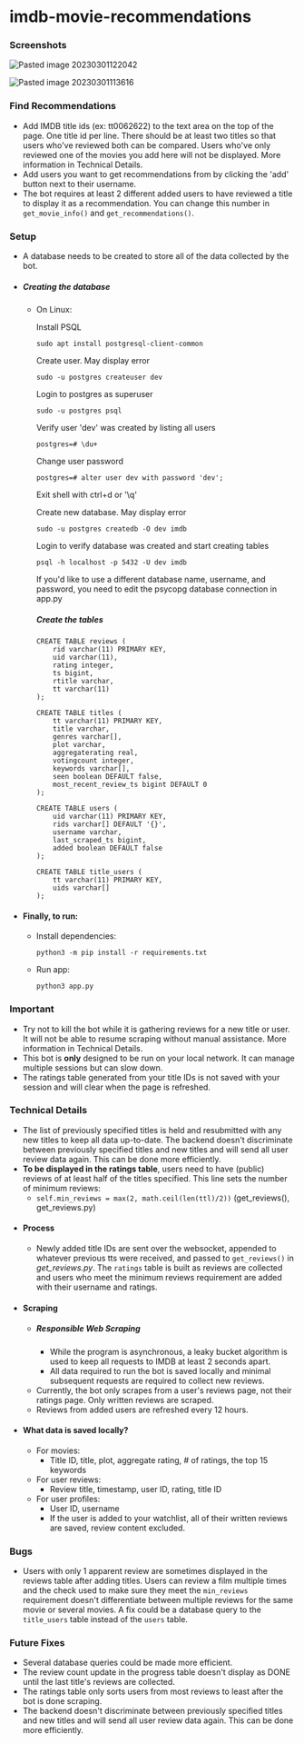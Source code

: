 # imdb-movie-recommendations

### Screenshots

![Pasted image 20230301122042](https://user-images.githubusercontent.com/52234395/222295548-243661d7-7212-4f8c-95b2-c471be17f1e2.png)

![Pasted image 20230301113616](https://user-images.githubusercontent.com/52234395/222295517-6023264a-1d8c-4fe5-a84c-e8ea1e73c601.png)

### Find Recommendations
- Add IMDB title ids (ex: tt0062622) to the text area on the top of the page. One title id per line. There should be at least two titles so that users who've reviewed both can be compared. Users who've only reviewed one of the movies you add here will not be displayed. More information in Technical Details.
- Add users you want to get recommendations from by clicking the 'add' button next to their username.
- The bot requires at least 2 different added users to have reviewed a title to display it as a recommendation. You can change this number in `get_movie_info()` and `get_recommendations()`.

### Setup
- A database needs to be created to store all of the data collected by the bot.

- ##### Creating the database
	- On Linux:

		Install PSQL
		```
		sudo apt install postgresql-client-common
		```

		Create user. May display error
		```
		sudo -u postgres createuser dev
		```

		Login to postgres as superuser
		```
		sudo -u postgres psql
		```

		Verify user 'dev' was created by listing all users
		```
		postgres=# \du+
		```

		Change user password
		```
		postgres=# alter user dev with password 'dev';
		```

		Exit shell with ctrl+d or '\\q'

		Create new database. May display error
		```
		sudo -u postgres createdb -O dev imdb
		```

		Login to verify database was created and start creating tables
		```
		psql -h localhost -p 5432 -U dev imdb
		```
		If you'd like to use a different database name, username, and password, you need to edit the psycopg database connection in app.py

		##### Create the tables

		```
		CREATE TABLE reviews (
			rid varchar(11) PRIMARY KEY,
			uid varchar(11),
			rating integer,
			ts bigint,
			rtitle varchar,
			tt varchar(11)
		);
		```

		```
		CREATE TABLE titles (
			tt varchar(11) PRIMARY KEY,
			title varchar,
			genres varchar[],
			plot varchar,
			aggregaterating real,
			votingcount integer,
			keywords varchar[],
			seen boolean DEFAULT false,
			most_recent_review_ts bigint DEFAULT 0
		);
		```

		```
		CREATE TABLE users (
			uid varchar(11) PRIMARY KEY,
			rids varchar[] DEFAULT '{}',
			username varchar,
			last_scraped_ts bigint,
			added boolean DEFAULT false
		);
		```

		```
		CREATE TABLE title_users (
			tt varchar(11) PRIMARY KEY,
			uids varchar[]
		);
		```
- #### Finally, to run:
	- Install dependencies:
		```
		python3 -m pip install -r requirements.txt
		```
	- Run app:
		```
		python3 app.py
		```

### Important
- Try not to kill the bot while it is gathering reviews for a new title or user. It will not be able to resume scraping without manual assistance. More information in Technical Details.
- This bot is **only** designed to be run on your local network. It can manage multiple sessions but can slow down.
- The ratings table generated from your title IDs is not saved with your session and will clear when the page is refreshed.

### Technical Details
- The list of previously specified titles is held and resubmitted with any new titles to keep all data up-to-date. The backend doesn't discriminate between previously specified titles and new titles and will send all user review data again. This can be done more efficiently.
- **To be displayed in the ratings table**, users need to have (public) reviews of at least half of the titles specified. This line sets the number of minimum reviews:
	- `self.min_reviews = max(2, math.ceil(len(ttl)/2))` (get_reviews(), get_reviews.py)
- #### Process
	- Newly added title IDs are sent over the websocket, appended to whatever previous tts were received, and passed to `get_reviews()` in *get_reviews.py*. The `ratings` table is built as reviews are collected and users who meet the minimum reviews requirement are added with their username and ratings.
- #### Scraping
	- ##### Responsible Web Scraping
		- While the program is asynchronous, a leaky bucket algorithm is used to keep all requests to IMDB at least 2 seconds apart.
		- All data required to run the bot is saved locally and minimal subsequent requests are required to collect new reviews.
	- Currently, the bot only scrapes from a user's reviews page, not their ratings page. Only written reviews are scraped.
	- Reviews from added users are refreshed every 12 hours.
- #### What data is saved locally?
	- For movies:
		- Title ID, title, plot, aggregate rating, # of ratings, the top 15 keywords
	- For user reviews:
		- Review title, timestamp, user ID, rating, title ID
	- For user profiles:
		- User ID, username
		- If the user is added to your watchlist, all of their written reviews are saved, review content excluded.

### Bugs
- Users with only 1 apparent review are sometimes displayed in the reviews table after adding titles. Users can review a film multiple times and the check used to make sure they meet the `min_reviews` requirement doesn't differentiate between multiple reviews for the same movie or several movies. A fix could be a database query to the `title_users` table instead of the `users` table.

### Future Fixes
- Several database queries could be made more efficient.
- The review count update in the progress table doesn't display as DONE until the last title's reviews are collected.
- The ratings table only sorts users from most reviews to least after the bot is done scraping.
- The backend doesn't discriminate between previously specified titles and new titles and will send all user review data again. This can be done more efficiently.
